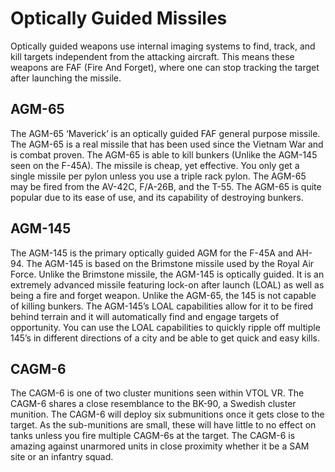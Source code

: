 # Optically Guided Missiles

Optically guided weapons use internal imaging systems to find, track, and kill targets independent from the attacking aircraft. This means these weapons are FAF (Fire And Forget), where one can stop tracking the target after launching the missile.

## AGM-65

The AGM-65 ‘Maverick’ is an optically guided FAF general purpose missile. The AGM-65 is a real missile that has been used since the Vietnam War and is combat proven. The AGM-65 is able to kill bunkers (Unlike the AGM-145 seen on the F-45A). The missile is cheap, yet effective. You only get a single missile per pylon unless you use a triple rack pylon. The AGM-65 may be fired from the AV-42C, F/A-26B, and the T-55. The AGM-65 is quite popular due to its ease of use, and its capability of destroying bunkers.

## AGM-145

The AGM-145 is the primary optically guided AGM for the F-45A and AH-94. The AGM-145 is based on the Brimstone missile used by the Royal Air Force. Unlike the Brimstone missile, the AGM-145 is optically guided. It is an extremely advanced missile featuring lock-on after launch (LOAL) as well as being a fire and forget weapon. Unlike the AGM-65, the 145 is not capable of killing bunkers. The AGM-145’s LOAL capabilities allow for it to be fired behind terrain and it will automatically find and engage targets of opportunity. You can use the LOAL capabilities to quickly ripple off multiple 145’s in different directions of a city and be able to get quick and easy kills.

## CAGM-6

The CAGM-6 is one of two cluster munitions seen within VTOL VR. The CAGM-6 shares a close resemblance to the BK-90, a Swedish cluster munition. The CAGM-6 will deploy six submunitions once it gets close to the target. As the sub-munitions are small, these will have little to no effect on tanks unless you fire multiple CAGM-6s at the target. The CAGM-6 is amazing against unarmored units in close proximity whether it be a SAM site or an infantry squad.

